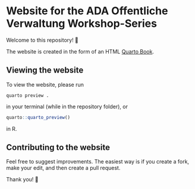 # Website for the ADA Offentliche Verwaltung Workshop-Series

Welcome to this repository! :wave:

The website is created in the form of an HTML [Quarto Book](https://quarto.org/docs/reference/projects/books.html).

## Viewing the website
To view the website, please run

```
quarto preview .
```

in your terminal (while in the repository folder), or

```r
quarto::quarto_preview()
```

in R.

## Contributing to the website

Feel free to suggest improvements. The easiest way is if you create a fork, make your edit, and then create a pull request. 

Thank you! :clap:
